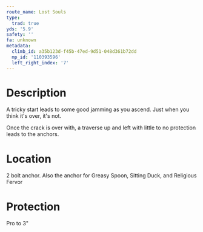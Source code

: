 ```yaml
---
route_name: Lost Souls
type:
  trad: true
yds: '5.9'
safety: ''
fa: unknown
metadata:
  climb_id: a35b123d-f45b-47ed-9d51-048d361b72dd
  mp_id: '110393596'
  left_right_index: '7'
---
```

# Description
A tricky start leads to some good jamming as you ascend.  Just when you think it's over, it's not.

Once the crack is over with, a traverse up and left with little to no protection leads to the anchors.

# Location
2 bolt anchor.  Also the anchor for Greasy Spoon, Sitting Duck, and Religious Fervor

# Protection
Pro to 3"
